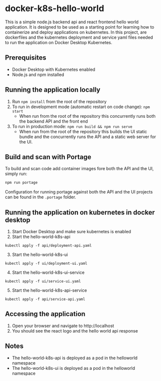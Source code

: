 # docker-k8s-hello-world

This is a simple node.js backend api and react frontend hello world application.  It is designed to be used as a starting point for learning how to containerize and deploy applications on kubernetes.  In this project, are dockerfiles and the kubernetes deployment and service yaml files needed to run the application on Docker Desktop Kubernetes.

## Prerequisites
- Docker Desktop with Kubernetes enabled
- Node.js and npm installed

## Running the application locally

1. Run `npm install` from the root of the repository
2. To run in development mode (automatic restart on code change): `npm start`
    * When run from the root of the repository this concurrently runs both the backend API and the front end
3. To run in production mode: `npm run build && npm run serve`
    * When run from the root of the repository this builds the UI static bundle and the concurrently runs the API and a static web server for the UI.

## Build and scan with Portage

To build and scan code add container images fore both the API and the UI, simply run:

```bash
npm run portage
```

Configuration for running portage against both the API and the UI projects can be found in the `.portage` folder.

## Running the application on kubernetes in docker desktop
1. Start Docker Desktop and make sure kubernetes is enabled
2. Start the hello-world-k8s-api
```
kubectl apply -f api/deployment-api.yaml
```
3. Start the hello-world-k8s-ui
```
kubectl apply -f ui/deployment-ui.yaml
```
4. Start the hello-world-k8s-ui-service
```
kubectl apply -f ui/service-ui.yaml
```
5. Start the hello-world-k8s-api-service
```
kubectl apply -f api/service-api.yaml
```

## Accessing the application
1. Open your browser and navigate to http://localhost
2. You should see the react logo and the hello world api response

## Notes
- The hello-world-k8s-api is deployed as a pod in the helloworld namespace
- The hello-world-k8s-ui is deployed as a pod in the helloworld namespace


